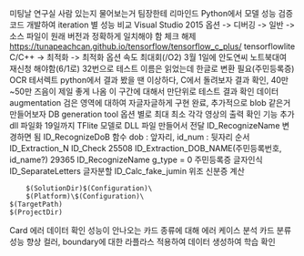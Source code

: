 미팅날 연구실 사람 있는지 물어보는거 팀장한테 리마인드
Python에서 모델 성능 검증 코드 개발하여 iteration 별 성능 비교
Visual Studio 2015
	옵션 -> 디버깅 -> 일반 -> 소스 파일이 원래 버전과 정확하게 일치해야 함 체크 해제
https://tunapeachcan.github.io/tensorflow/tensorflow_c_plus/
tensorflowlite
C/C++ -> 최적화 -> 최적화 옵션 속도 최대회(/O2)
3월 1일에 안도연씨 노트북대여 재신청 해야함(6/1로)
32번으로 테스트 이름은 읽었는데 한글로 변환 필요(주민등록증)
OCR
	테서렉트
		python에서 결과 봤을 땐 이상하다, C에서 돌려보자
		결과 확인, 40만~50만 즈음이 제일 좋게 나옴
		이 구간에 대해서 만단위로 테스트 결과 확인
	데이터 augmentation
		검은 영역에 대하여 자글자글하게
		구현 완료, 추가적으로 blob 같은거 만들어보자
	DB generation tool
		옵션 별로 최대 최소 각각 영상의 출력 확인 기능 추가
	dll 파일화
		19일까지 TFlite 모델로 DLL 파일 만들어서 전달
		ID_RecognizeName 변경하면 됨
		ID_RecognizeDoB 함수 dob : 앞자리, id_num : 뒷자리
	순서
		ID_Extraction_N
		ID_Check
		25508 ID_Extraction_DOB_NAME(주민등록번호, id_name?)
		29365 ID_RecognizeName
			g_type = 0 주민등록증
		글자인식
			ID_SeparateLetters
			글자분할
			ID_Calc_fake_jumin
			위조 신분증 계산
			
		$(SolutionDir)$(Configuration)\
		$(Platform)\$(Configuration)\
	$(TargetPath)
	$(ProjectDir)
Card
	에러 데이터 확인
		성능이 안나오는 카드 종류에 대해 에러 케이스 분석
	카드 분류 성능 향상
		컬러, boundary에 대한 라플라스 적용하여 데이터 생성하여 학습 확인
	